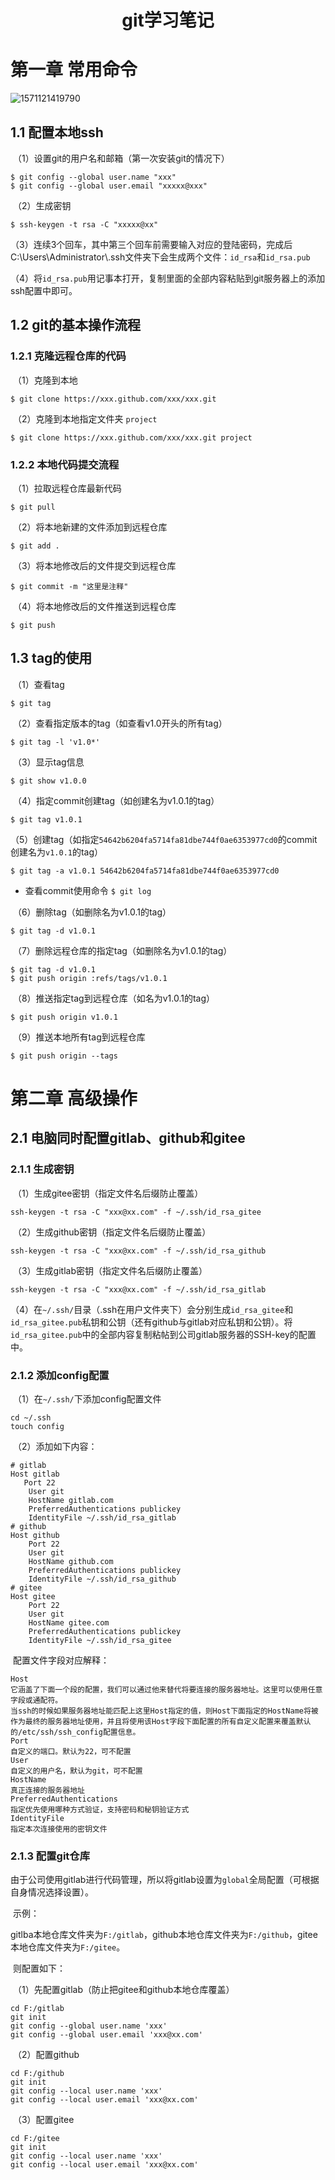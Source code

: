 <h1 style="font-weight:bold;"><center>git学习笔记</center></h1>

# 第一章 常用命令

![1571121419790](assets/1571121419790.png)

## 1.1 配置本地ssh

​		（1）设置git的用户名和邮箱（第一次安装git的情况下）

````shell
$ git config --global user.name "xxx"
$ git config --global user.email "xxxxx@xxx"
````

​		（2）生成密钥

````shell
$ ssh-keygen -t rsa -C "xxxxx@xx"
````

​		（3）连续3个回车，其中第三个回车前需要输入对应的登陆密码，完成后C:\Users\Administrator\\.ssh文件夹下会生成两个文件：`id_rsa`和`id_rsa.pub`

​		（4）将`id_rsa.pub`用记事本打开，复制里面的全部内容粘贴到git服务器上的添加ssh配置中即可。

## 1.2 git的基本操作流程

### 1.2.1 克隆远程仓库的代码

​		（1）克隆到本地

````shell
$ git clone https://xxx.github.com/xxx/xxx.git 
````

​		（2）克隆到本地指定文件夹 `project`

```shell
$ git clone https://xxx.github.com/xxx/xxx.git project
```

### 1.2.2 本地代码提交流程

​		（1）拉取远程仓库最新代码

````shell
$ git pull
````

​		（2）将本地新建的文件添加到远程仓库

```shell
$ git add .
```

​		（3）将本地修改后的文件提交到远程仓库

```shell
$ git commit -m "这里是注释"
```

​		（4）将本地修改后的文件推送到远程仓库

```shell
$ git push
```

## 1.3 tag的使用

​		（1）查看tag

```shell
$ git tag
```

​		（2）查看指定版本的tag（如查看v1.0开头的所有tag）

```shell
$ git tag -l 'v1.0*'
```

​		（3）显示tag信息

```shell
$ git show v1.0.0
```

​		（4）指定commit创建tag（如创建名为v1.0.1的tag）

```shell
$ git tag v1.0.1
```

​		（5）创建tag（如指定`54642b6204fa5714fa81dbe744f0ae6353977cd0`的commit创建名为`v1.0.1`的tag）

```shell
$ git tag -a v1.0.1 54642b6204fa5714fa81dbe744f0ae6353977cd0
```

- 查看commit使用命令 `$ git log`

​		（6）删除tag（如删除名为v1.0.1的tag）

```shell
$ git tag -d v1.0.1
```

​		（7）删除远程仓库的指定tag（如删除名为v1.0.1的tag）

```shell
$ git tag -d v1.0.1
$ git push origin :refs/tags/v1.0.1
```

​		（8）推送指定tag到远程仓库（如名为v1.0.1的tag）

```shell
$ git push origin v1.0.1
```

​		（9）推送本地所有tag到远程仓库

```shell
$ git push origin --tags
```

# 第二章 高级操作

## 2.1 电脑同时配置gitlab、github和gitee

### 2.1.1 生成密钥

​		（1）生成gitee密钥（指定文件名后缀防止覆盖）

````shell
ssh-keygen -t rsa -C "xxx@xx.com" -f ~/.ssh/id_rsa_gitee
````

​		（2）生成github密钥（指定文件名后缀防止覆盖）

````
ssh-keygen -t rsa -C "xxx@xx.com" -f ~/.ssh/id_rsa_github
````

​		（3）生成gitlab密钥（指定文件名后缀防止覆盖）

```
ssh-keygen -t rsa -C "xxx@xx.com" -f ~/.ssh/id_rsa_gitlab
```

​		（4）在`~/.ssh/`目录（.ssh在用户文件夹下）会分别生成`id_rsa_gitee`和`id_rsa_gitee.pub`私钥和公钥（还有github与gitlab对应私钥和公钥）。将`id_rsa_gitee.pub`中的全部内容复制粘帖到公司gitlab服务器的SSH-key的配置中。

### 2.1.2 添加config配置

​		（1）在`~/.ssh/`下添加config配置文件

````
cd ~/.ssh
touch config
````

​		（2）添加如下内容：

````
# gitlab                                                                       
Host gitlab
   Port 22
    User git
    HostName gitlab.com
    PreferredAuthentications publickey
    IdentityFile ~/.ssh/id_rsa_gitlab
# github                                                                           
Host github
    Port 22
    User git
    HostName github.com
    PreferredAuthentications publickey
    IdentityFile ~/.ssh/id_rsa_github
# gitee                                                                           
Host gitee
    Port 22
    User git
    HostName gitee.com
    PreferredAuthentications publickey
    IdentityFile ~/.ssh/id_rsa_gitee
````

​		配置文件字段对应解释：

````
Host 
它涵盖了下面一个段的配置，我们可以通过他来替代将要连接的服务器地址。这里可以使用任意字段或通配符。 
当ssh的时候如果服务器地址能匹配上这里Host指定的值，则Host下面指定的HostName将被作为最终的服务器地址使用，并且将使用该Host字段下面配置的所有自定义配置来覆盖默认的/etc/ssh/ssh_config配置信息。 
Port 
自定义的端口。默认为22，可不配置 
User 
自定义的用户名，默认为git，可不配置 
HostName 
真正连接的服务器地址 
PreferredAuthentications 
指定优先使用哪种方式验证，支持密码和秘钥验证方式 
IdentityFile 
指定本次连接使用的密钥文件
````

### 2.1.3 配置git仓库

​		由于公司使用gitlab进行代码管理，所以将gitlab设置为`global`全局配置（可根据自身情况选择设置）。

​		示例：

​		gitlba本地仓库文件夹为`F:/gitlab`，github本地仓库文件夹为`F:/github`，gitee本地仓库文件夹为`F:/gitee`。

​		则配置如下：

​		（1）先配置gitlab（防止把gitee和github本地仓库覆盖）

````
cd F:/gitlab
git init
git config --global user.name 'xxx'
git config --global user.email 'xxx@xx.com'
````

​		（2）配置github

```
cd F:/github
git init
git config --local user.name 'xxx'
git config --local user.email 'xxx@xx.com'
```

​		（3）配置gitee

```
cd F:/gitee
git init
git config --local user.name 'xxx'
git config --local user.email 'xxx@xx.com'
```

​	